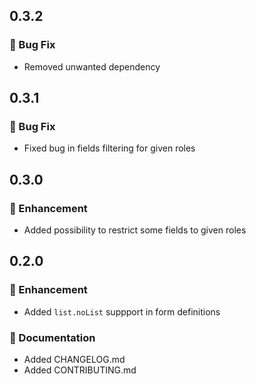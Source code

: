 ## 0.3.2

### :bug: Bug Fix

- Removed unwanted dependency

## 0.3.1

### :bug: Bug Fix

- Fixed bug in fields filtering for given roles

## 0.3.0

### :nail_care: Enhancement

- Added possibility to restrict some fields to given roles

## 0.2.0

### :nail_care: Enhancement

- Added `list.noList` suppport in form definitions

### :memo: Documentation

- Added CHANGELOG.md
- Added CONTRIBUTING.md
